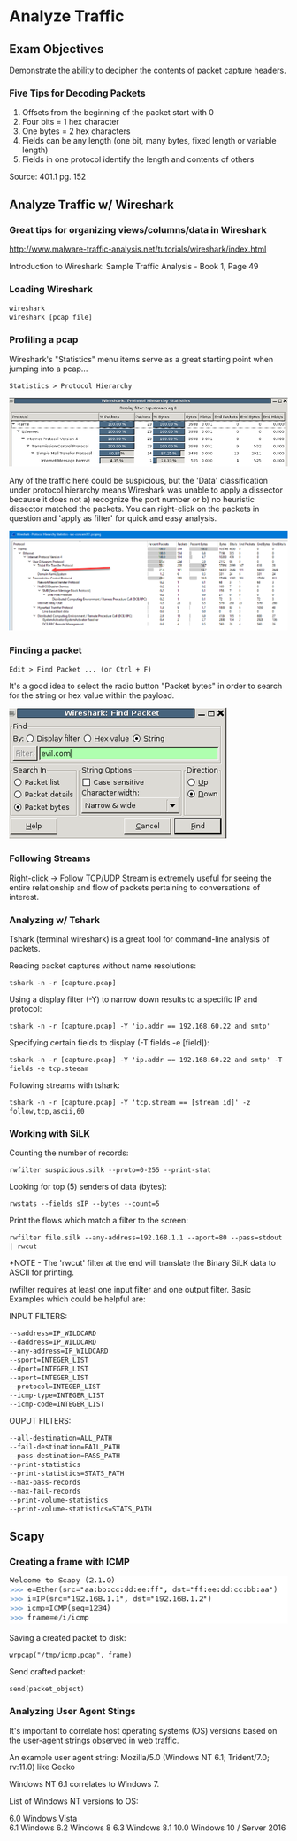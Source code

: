 # Analyze Traffic

## Exam Objectives

Demonstrate the ability to decipher the contents of packet capture headers.

### Five Tips for Decoding Packets

1. Offsets from the beginning of the packet start with 0
2. Four bits = 1 hex character
3. One bytes = 2 hex characters
4. Fields can be any length (one bit, many bytes, fixed length or variable length)
5. Fields in one protocol identify the length and contents of others

Source: 401.1 pg. 152

## Analyze Traffic w/ Wireshark

### Great tips for organizing views/columns/data in Wireshark

http://www.malware-traffic-analysis.net/tutorials/wireshark/index.html

Introduction to Wireshark: Sample Traffic Analysis - Book 1, Page 49

### Loading Wireshark

```
wireshark
wireshark [pcap file]
```

### Profiling a pcap

Wireshark's "Statistics" menu items serve as a great starting point when jumping into a pcap...

```
Statistics > Protocol Hierarchy
```

![Protocol Hierarchy](../screenshots/analyze-traffic-wireshark-statistics.PNG?raw=true "Protocol Hierarchy")

Any of the traffic here could be suspicious, but the 'Data' classification under protocol hierarchy means Wireshark was unable to apply a dissector because it does not a) recognize the port number or b) no heuristic dissector matched the packets. You can right-click on the packets in question and 'apply as filter' for quick and easy analysis.

![Protocol Hierarchy](../screenshots/protocol_hiearchy_data_class.png?raw=true "Protocol Hierarchy - Data")

### Finding a packet

```
Edit > Find Packet ... (or Ctrl + F)
```

It's a good idea to select the radio button "Packet bytes" in order to search for the string or hex value within the payload.

![Find Packet](../screenshots/analyze-traffic-find-packet.PNG?raw=true "Find Packet")

### Following Streams

Right-click -> Follow TCP/UDP Stream is extremely useful for seeing the entire relationship and flow of packets pertaining to conversations of interest.

### Analyzing w/ Tshark

Tshark (terminal wireshark) is a great tool for command-line analysis of packets.

Reading packet captures without name resolutions:

```
tshark -n -r [capture.pcap]
```

Using a display filter (-Y) to narrow down results to a specific IP and protocol:

```
tshark -n -r [capture.pcap] -Y 'ip.addr == 192.168.60.22 and smtp'
```

Specifying certain fields to display (-T fields -e [field]):

```
tshark -n -r [capture.pcap] -Y 'ip.addr == 192.168.60.22 and smtp' -T fields -e tcp.steeam
```

Following streams with tshark:

```
tshark -n -r [capture.pcap] -Y 'tcp.stream == [stream id]' -z follow,tcp,ascii,60
```

### Working with SiLK

Counting the number of records:

```
rwfilter suspicious.silk --proto=0-255 --print-stat
```

Looking for top (5) senders of data (bytes):

```
rwstats --fields sIP --bytes --count=5
```

Print the flows which match a filter to the screen:
```
rwfilter file.silk --any-address=192.168.1.1 --aport=80 --pass=stdout | rwcut
```

*NOTE - The 'rwcut' filter at the end will translate the Binary SiLK data to ASCII for printing.

rwfilter requires at least one input filter and one output filter.
Basic Examples which could be helpful are:

INPUT FILTERS:
```
--saddress=IP_WILDCARD
--daddress=IP_WILDCARD
--any-address=IP_WILDCARD
--sport=INTEGER_LIST
--dport=INTEGER_LIST
--aport=INTEGER_LIST
--protocol=INTEGER_LIST
--icmp-type=INTEGER_LIST
--icmp-code=INTEGER_LIST
```
OUPUT FILTERS:
```
--all-destination=ALL_PATH
--fail-destination=FAIL_PATH
--pass-destination=PASS_PATH
--print-statistics
--print-statistics=STATS_PATH
--max-pass-records
--max-fail-records
--print-volume-statistics
--print-volume-statistics=STATS_PATH
```

## Scapy

### Creating a frame with ICMP

![Scapy - Create Frame](../screenshots/scapy-create-frame.PNG?raw=true "Scapy - Create Frame")

Saving a created packet to disk:

```
wrpcap("/tmp/icmp.pcap". frame)
```

Send crafted packet:

```
send(packet_object)
```

### Analyzing User Agent Stings

It's important to correlate host operating systems (OS) versions based on the user-agent strings observed in web traffic.

An example user agent string:
Mozilla/5.0 (Windows NT 6.1; Trident/7.0; rv:11.0) like Gecko

Windows NT 6.1 correlates to Windows 7.

List of Windows NT versions to OS:

6.0	Windows Vista	
6.1 Windows 
6.2	Windows 8
6.3	Windows 8.1
10.0 Windows 10 / Server 2016






